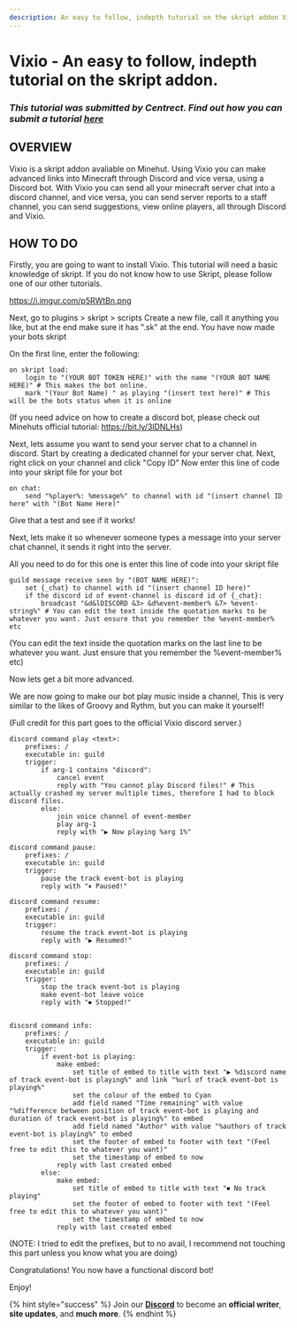 ```yaml
---
description: An easy to follow, indepth tutorial on the skript addon Vixio.
---
```


# Vixio - An easy to follow, indepth tutorial on the skript addon.

### *This tutorial was submitted by Centrect. Find out how you can submit a tutorial [_here_](../contribute.md)*

## OVERVIEW

Vixio is a skript addon avaliable on Minehut. Using Vixio you can make advanced links into Minecraft through Discord and vice versa, using a Discord bot.
With Vixio you can send all your minecraft server chat into a discord channel, and vice versa, you can send server reports to a staff channel, you can send suggestions, view online players, all through Discord and Vixio.


## HOW TO DO

Firstly, you are going to want to install Vixio. This tutorial will need a basic knowledge of skript. If you do not know how to use Skript, please follow one of our other tutorials.

https://i.imgur.com/p5RWtBn.png

Next, go to plugins > skript > scripts 
Create a new file, call it anything you like, but at the end make sure it has ".sk" at the end. You have now made your bots skript

On the first line, enter the following:
```
on skript load: 
    login to "(YOUR BOT TOKEN HERE)" with the name "(YOUR BOT NAME HERE)" # This makes the bot online.
    mark "(Your Bot Name) " as playing "(insert text here)" # This will be the bots status when it is online
```
(If you need advice on how to create a discord bot, please check out Minehuts official tutorial: https://bit.ly/3lDNLHs)


Next, lets assume you want to send your server chat to a channel in discord. 
Start by creating a dedicated channel for your server chat. 
Next, right click on your channel and click "Copy ID"
Now enter this line of code into your skript file for your bot
```
on chat:
    send "%player%: %message%" to channel with id "(insert channel ID here" with "(Bot Name Here)"
   ``` 
Give that a test and see if it works!

Next, lets make it so whenever someone types a message into your server chat channel, it sends it right into the server.

All you need to do for this one is enter this line of code into your skript file
```
guild message receive seen by "(BOT NAME HERE)":
	set {_chat} to channel with id "(insert channel ID here)" 
	if the discord id of event-channel is discord id of {_chat}:
		broadcast "&d&lDISCORD &3> &d%event-member% &7> %event-string%" # You can edit the text inside the quotation marks to be whatever you want. Just ensure that you remember the %event-member% etc
 ```   
(You can edit the text inside the quotation marks on the last line to be whatever you want. Just ensure that you remember the %event-member% etc)
     

Now lets get a bit more advanced.

We are now going to make our bot play music inside a channel, This is very similar to the likes of Groovy and Rythm, but you can make it yourself!

(Full credit for this part goes to the official Vixio discord server.)
```
discord command play <text>:
    prefixes: /
    executable in: guild
    trigger:
        if arg-1 contains "discord":
            cancel event
            reply with "You cannot play Discord files!" # This actually crashed my server multiple times, therefore I had to block discord files.
        else:
            join voice channel of event-member
            play arg-1
            reply with "▶ Now playing %arg 1%"

discord command pause:
    prefixes: /
    executable in: guild
    trigger:
        pause the track event-bot is playing
        reply with "⏸ Paused!"

discord command resume:
    prefixes: /
    executable in: guild
    trigger:
        resume the track event-bot is playing
        reply with "▶ Resumed!"

discord command stop:
    prefixes: /
    executable in: guild
    trigger:
        stop the track event-bot is playing
        make event-bot leave voice
        reply with "⏹ Stopped!"


discord command info:
    prefixes: /
    executable in: guild
    trigger:
        if event-bot is playing:
            make embed:
                set title of embed to title with text "▶ %discord name of track event-bot is playing%" and link "%url of track event-bot is playing%"
                set the colour of the embed to Cyan
                add field named "Time remaining" with value "%difference between position of track event-bot is playing and duration of track event-bot is playing%" to embed
                add field named "Author" with value "%authors of track event-bot is playing%" to embed
                set the footer of embed to footer with text "(Feel free to edit this to whatever you want)"
                set the timestamp of embed to now
            reply with last created embed
        else:
            make embed:
                set title of embed to title with text "⏹ No track playing"
                set the footer of embed to footer with text "(Feel free to edit this to whatever you want)"
                set the timestamp of embed to now
            reply with last created embed
```
(NOTE: I tried to edit the prefixes, but to no avail, I recommend not touching this part unless you know what you are doing)


Congratulations! You now have a functional discord bot!

Enjoy!


{% hint style="success" %}
Join our **[Discord](https://invite.gg/minehutxyz)** to become an **official writer**, **site updates**, and **much more**.
{% endhint %}
